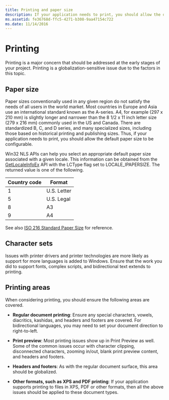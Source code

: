 ```yaml
---
title: Printing and paper size
description: If your application needs to print, you should allow the default paper size to be configurable for globalization purpose.
ms.assetid: fe36768d-ffc5-4271-b308-9aa47154c722
ms.date: 11/14/2016
---
```

# Printing

Printing is a major concern that should be addressed at the early stages of your project.
Printing is a globalization-sensitive issue due to the factors in this topic.

## Paper size

Paper sizes conventionally used in any given region do not satisfy the needs of all users in the world market.
Most countries in Europe and Asia use an international standard known as the A-series.
A4, for example (297 x 210 mm) is slightly longer and narrower than the 8 1/2 x 11 inch letter size (279 x 216 mm) commonly used in the US and Canada.
There are standardized B, C, and D series, and many specialized sizes, including those based on historical printing and publishing sizes.
Thus, if your application needs to print, you should allow the default paper size to be configurable.

Win32 NLS APIs can help you select an appropriate default paper size associated with a given locale.
This information can be obtained from the [GetLocaleInfoEx](/windows/desktop/api/winnls/nf-winnls-getlocaleinfoex) API with the LCType flag set to LOCALE\_IPAPERSIZE.
The returned value is one of the following.

| Country code | Format |
| --- | --- |
| 1 | U.S. Letter |
| 5 | U.S. Legal |
| 8 | A3 |
| 9 | A4 |

See also [ISO 216 Standard Paper Size](http://en.wikipedia.org/wiki/ISO_216) for reference.

## Character sets

Issues with printer drivers and printer technologies are more likely as support for more languages is added to Windows.
Ensure that the work you did to support fonts, complex scripts, and bidirectional text extends to printing.

## Printing areas

When considering printing, you should ensure the following areas are covered.

- **Regular document printing**:
  Ensure any special characters, vowels, diacritics, kashidas, and headers and footers are covered.
  For bidirectional languages, you may need to set your document direction to right-to-left.

- **Print preview**:
  Most printing issues show up in Print Preview as well.
  Some of the common issues occur with character clipping, disconnected characters, zooming in/out, blank print preview content, and headers and footers.

- **Headers and footers**:
  As with the regular document surface, this area should be globalized.

- **Other formats, such as XPS and PDF printing**:
  If your application supports printing to files in XPS, PDF or other formats, then all the above issues should be applied to these document types.
